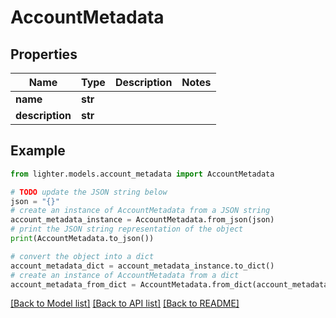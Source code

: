 # AccountMetadata


## Properties

Name | Type | Description | Notes
------------ | ------------- | ------------- | -------------
**name** | **str** |  | 
**description** | **str** |  | 

## Example

```python
from lighter.models.account_metadata import AccountMetadata

# TODO update the JSON string below
json = "{}"
# create an instance of AccountMetadata from a JSON string
account_metadata_instance = AccountMetadata.from_json(json)
# print the JSON string representation of the object
print(AccountMetadata.to_json())

# convert the object into a dict
account_metadata_dict = account_metadata_instance.to_dict()
# create an instance of AccountMetadata from a dict
account_metadata_from_dict = AccountMetadata.from_dict(account_metadata_dict)
```
[[Back to Model list]](../README.md#documentation-for-models) [[Back to API list]](../README.md#documentation-for-api-endpoints) [[Back to README]](../README.md)


